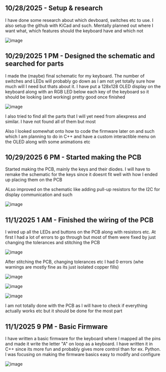 <!--
  ===================    !!READ THIS NOTICE!!   ====================
  DO NOT edit this file manually. Your changes WILL BE OVERWRITTEN!
  This journal is auto generated and updated by Hack Club Blueprint.
  To edit this file, please edit your journal entries on Blueprint.
  ==================================================================
-->

## 10/28/2025 - Setup & research  

I have done some research about which devboard, switches etc to use. I also setup the github with KiCad and such. Mentally planned out where I want what, which features should the keyboard have and which not

![image](https://blueprint.hackclub.com/user-attachments/blobs/proxy/eyJfcmFpbHMiOnsiZGF0YSI6NjI3MCwicHVyIjoiYmxvYl9pZCJ9fQ==--bdb3aee93f9064a0cd0b4929f170cffa82a11eae/image.png)
  

## 10/29/2025 1 PM - Designed the schematic and searched for parts  

I made the (maybe) final schematic for my keyboard. The number of switches and LEDs will probably go down as I am not yet totally sure how much will I need but thats about it. I have put a 128x128 OLED display on the keyboard along with an RGB LED below each key of the keyboard so it should be looking (and working) pretty good once finished

![image](https://blueprint.hackclub.com/user-attachments/blobs/proxy/eyJfcmFpbHMiOnsiZGF0YSI6NjQ5MSwicHVyIjoiYmxvYl9pZCJ9fQ==--3809bc769104a4e0c5fa86063304b50ea4538b71/image.png)

I also tried to find all the parts that I will yet need from aliexpress and similar. I have not found all of them but most

Also I looked somewhat onto how to code the firmware later on and such which I am planning to do in C++ and have a custom interactible menu on the OLED along with some animations etc
  

## 10/29/2025 6 PM - Started making the PCB  

Started making the PCB, mainly the keys and their diodes. I will have to remake the schematic for the keys since it doesnt fit well with how I ended up placing them on the PCB

ALso improved on the schematic like adding pull-up resistors for the I2C for display communication and such

![image](https://blueprint.hackclub.com/user-attachments/blobs/proxy/eyJfcmFpbHMiOnsiZGF0YSI6NjUwNywicHVyIjoiYmxvYl9pZCJ9fQ==--873febe3ec2621b7a91c1d097707787df6fe13f4/image.png)
  

## 11/1/2025 1 AM - Finished the wiring of the PCB  

I wired up all the LEDs and buttons on the PCB along with resistors etc. At first I had a lot of errors to go through but most of them were fixed by just changing the tolerances and stitching the PCB

![image](https://blueprint.hackclub.com/user-attachments/blobs/proxy/eyJfcmFpbHMiOnsiZGF0YSI6NzIzNywicHVyIjoiYmxvYl9pZCJ9fQ==--f1caed01e77266c50c18087cd18a594c6f468e0d/image.png)

After stitching the PCB, changing tolerances etc I had 0 errors (whe warnings are mostly fine as its just isolated copper fills)

![image](https://blueprint.hackclub.com/user-attachments/blobs/proxy/eyJfcmFpbHMiOnsiZGF0YSI6NzIzOCwicHVyIjoiYmxvYl9pZCJ9fQ==--9e9e6932a28793a1183b26e78c0f3808d80c3017/image.png)


![image](https://blueprint.hackclub.com/user-attachments/blobs/proxy/eyJfcmFpbHMiOnsiZGF0YSI6NzIzNSwicHVyIjoiYmxvYl9pZCJ9fQ==--b4f0f6dfa6222768da702270c583804346831968/image.png)

![image](https://blueprint.hackclub.com/user-attachments/blobs/proxy/eyJfcmFpbHMiOnsiZGF0YSI6NzIzNiwicHVyIjoiYmxvYl9pZCJ9fQ==--c11c2c79c186cc684d2c3abcc2429131820d1297/image.png)

I am not totally done with the PCB as I will have to check if everything actually works etc but it should be done for the most part  

## 11/1/2025 9 PM - Basic Firmware  

I have written a basic firmware for the keyboard where I mapped all the pins and made it write the letter "A" on loop as a keyboard. I have written it in C++ since its more fun and probably gives more control than for ex. Python. I was focusing on making the firmware basics easy to modify and configure

![image](https://blueprint.hackclub.com/user-attachments/blobs/proxy/eyJfcmFpbHMiOnsiZGF0YSI6NzUxNCwicHVyIjoiYmxvYl9pZCJ9fQ==--3f979ce14a869c99a2764512b4f4c8c75cfc128d/image.png)
  

